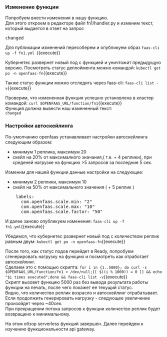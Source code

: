 ### Изменение функции
Попробуем внести изменения в нашу функцию.  
Для этого откроем в редакторе файл fn1/handler.py и изменим текст, который выдается в ответ на запрос

<pre class="file" data-filename="./fn1/handler.py" data-target="insert" data-marker="Hello from OpenFaaS!">
changed</pre>

Для публикации изменений пересоберем и опубликуем образ
`faas-cli up -f fn1.yml `{{execute}}

Кубернетес развернет новый под с функцией и уничтожит предыдущую версию. Посмотреть статус деплоймента можно командой:
`kubectl get po -n openfaas-fn`{{execute}}

Также статус функции можно отследить через faas-cli:
`faas-cli list -v`{{execute}}

Проверим, что измененная функция успешно установлена в кластер командой:
`curl $OPENFAAS_URL/function/fn1`{{execute}}  
Функция должна вывести наш измененный текст:  
`changed`
### Настройки автоскейлинга
По-умолчанию openfaas устанавливает настройки автоскейлинга следующим образом:
- минимум 1 реплика, максимум 20
- скейл на 20% от максималного значания,( т.е. + 4 реплики), при среденей нагрузке на функцию >5 запросов за последние 5 сек.

Изменим для нашей функции данные настройки на следующие:
- минимум 2 реплики, максимум 10
- скейл на 50% от максимального значения ( + 5 реплик )
<pre class="file" data-filename="./fn1.yml" data-target="append">
    labels:
      com.openfaas.scale.min: "2"
      com.openfaas.scale.max: "10"
      com.openfaas.scale.factor: "50"
</pre>

И далее заново опубликуем изменения:
`faas-cli up -f fn1.yml`{{execute}}

Убедимся, что кубернетес развернет новый под с количеством реплик равным двум:
`kubectl get po -n openfaas-fn`{{execute}}

После того, как статус подов перейдет в Ready, попробуем сгенерировать нагрузку на функцию и посмотреть как отработает автоскейлинг.  
Сделаем это с помощью скрипта:
`for i in {1..5000}; do curl -s $OPENFAAS_URL/function/fn1 > /dev/null;[[ $((i % 1000)) = 0 ]] && echo "$i times executed";done && faas-cli list -v`{{execute}}  
Скрипт вызовет функцию 5000 раз без вывода результата работы функции на печать, после чего покажет ее текущий статус.  
Видно, что количество реплик возрасло и автоскейлинг отрабатывает.  
Если продолжить генерировать нагрузку  - следующее увеличение произойдет через ~40сек.  
При прекращении потока запросов к функции количество реплик будет возвращено к минимальному.  

На этом обзор serverless функций завершен. Далее перейдем к изучению функциональности api gateway.
